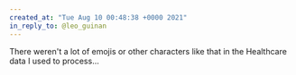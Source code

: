 ```yaml
---
created_at: "Tue Aug 10 00:48:38 +0000 2021"
in_reply_to: @leo_guinan
---
```


There weren't a lot of emojis or other characters like that in the Healthcare data I used to process...